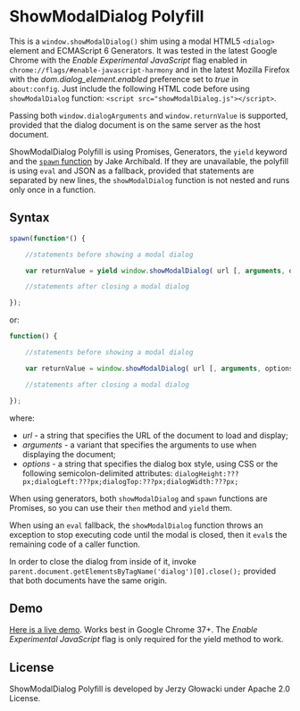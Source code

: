 ShowModalDialog Polyfill
========================

This is a `window.showModalDialog()` shim using a modal HTML5 `<dialog>` element and ECMAScript 6 Generators. It was tested in the latest Google Chrome with the *Enable Experimental JavaScript* flag enabled in `chrome://flags/#enable-javascript-harmony` and in the latest Mozilla Firefox with the *dom.dialog_element.enabled* preference set to *true* in `about:config`. Just include the following HTML code before using `showModalDialog` function: `<script src="showModalDialog.js"></script>`.

Passing both `window.dialogArguments` and `window.returnValue` is supported, provided that the dialog document is on the same server as the host document.

ShowModalDialog Polyfill is using Promises, Generators, the `yield` keyword and the [`spawn` function](https://gist.github.com/jakearchibald/31b89cba627924972ad6) by Jake Archibald. If they are unavailable, the polyfill is using `eval` and JSON as a fallback, provided that statements are separated by new lines, the `showModalDialog` function is not nested and runs only once in a function.

Syntax
------

```javascript
spawn(function*() {

    //statements before showing a modal dialog

    var returnValue = yield window.showModalDialog( url [, arguments, options] );

    //statements after closing a modal dialog

});
```

or:

```javascript
function() {

    //statements before showing a modal dialog

    var returnValue = window.showModalDialog( url [, arguments, options] );

    //statements after closing a modal dialog

});
```

where:

 - *url* - a string that specifies the URL of the document to load and display;
 - *arguments* - a variant that specifies the arguments to use when displaying the document;
 - *options* - a string that specifies the dialog box style, using CSS or the following semicolon-delimited attributes: `dialogHeight:???px;dialogLeft:???px;dialogTop:???px;dialogWidth:???px;`

When using generators, both `showModalDialog` and `spawn` functions are Promises, so you can use their `then` method and `yield` them.

When using an `eval` fallback, the `showModalDialog` function throws an exception to stop executing code until the modal is closed, then it `eval`s the remaining code of a caller function.

In order to close the dialog from inside of it, invoke `parent.document.getElementsByTagName('dialog')[0].close();` provided that both documents have the same origin. 

Demo
----

[Here is a live demo](http://niutech.github.com/showModalDialog/demo.html). Works best in Google Chrome 37+. The *Enable Experimental JavaScript* flag is only required for the yield method to work.

License
-------

ShowModalDialog Polyfill is developed by Jerzy Głowacki under Apache 2.0 License.
